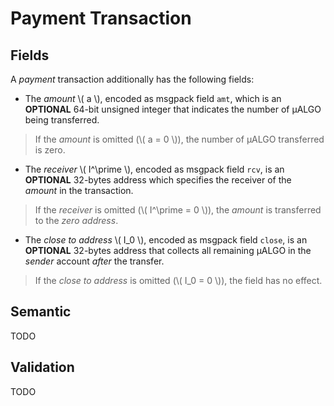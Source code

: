# Payment Transaction

## Fields

A _payment_ transaction additionally has the following fields:

- The _amount_ \\( a \\), encoded as msgpack field `amt`, which is an **OPTIONAL**
64-bit unsigned integer that indicates the number of μALGO being transferred.

> If the _amount_ is omitted (\\( a = 0 \\)), the number of μALGO transferred is
> zero.

- The _receiver_ \\( I^\prime \\), encoded as msgpack field `rcv`, is an **OPTIONAL**
32-bytes address which specifies the receiver of the _amount_ in the transaction.

> If the _receiver_ is omitted (\\( I^\prime = 0 \\)), the _amount_ is transferred
> to the _zero address_.

- The _close to address_ \\( I_0 \\), encoded as msgpack field `close`, is an **OPTIONAL**
32-bytes address that collects all remaining μALGO in the _sender_ account _after_
the transfer.

> If the _close to address_ is omitted (\\( I_0 = 0 \\)), the field has no effect.


## Semantic

TODO

## Validation

TODO